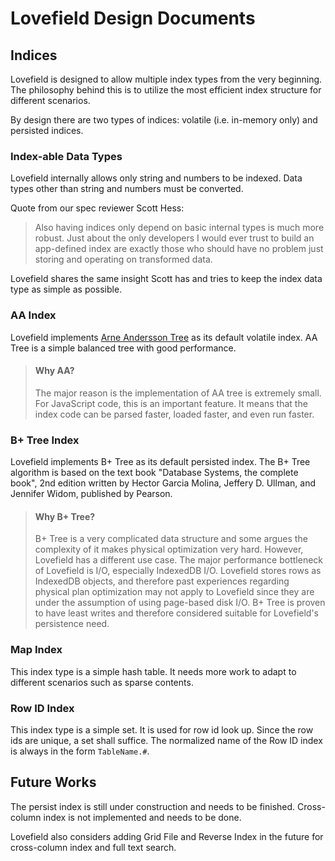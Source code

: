 # Lovefield Design Documents
## Indices

Lovefield is designed to allow multiple index types from the very beginning.
The philosophy behind this is to utilize the most efficient index structure
for different scenarios.

By design there are two types of indices: volatile (i.e. in-memory only) and
persisted indices.


### Index-able Data Types
Lovefield internally allows only string and numbers to be indexed. Data types
other than string and numbers must be converted.

Quote from our spec reviewer Scott Hess:

> Also having indices only depend on basic internal types is much more robust.
> Just about the only developers I would ever trust to build an app-defined
> index are exactly those who should have no problem just storing and operating
> on transformed data.

Lovefield shares the same insight Scott has and tries to keep the index data
type as simple as possible.


### AA Index
Lovefield implements
[Arne Andersson Tree](http://user.it.uu.se/~arnea/abs/simp.html) as its default
volatile index. AA Tree is a simple balanced tree with good performance.

> #### Why AA?
> The major reason is the implementation of AA tree is extremely small. For
> JavaScript code, this is an important feature. It means that the index code
> can be parsed faster, loaded faster, and even run faster.


### B+ Tree Index
Lovefield implements B+ Tree as its default persisted index. The B+ Tree
algorithm is based on the text book "Database Systems, the complete book", 2nd
edition written by Hector Garcia Molina, Jeffery D. Ullman, and Jennifer Widom,
published by Pearson.

> #### Why B+ Tree?
> B+ Tree is a very complicated data structure and some argues the complexity
> of it makes physical optimization very hard. However, Lovefield has a
> different use case. The major performance bottleneck of Lovefield is I/O,
> especially IndexedDB I/O. Lovefield stores rows as IndexedDB objects, and
> therefore past experiences regarding physical plan optimization may not apply
> to Lovefield since they are under the assumption of using page-based disk I/O.
> B+ Tree is proven to have least writes and therefore considered suitable for
> Lovefield's persistence need.


### Map Index
This index type is a simple hash table. It needs more work to adapt to different
scenarios such as sparse contents.


### Row ID Index
This index type is a simple set. It is used for row id look up. Since the row
ids are unique, a set shall suffice. The normalized name of the Row ID index is
always in the form `TableName.#`.


## Future Works
The persist index is still under construction and needs to be finished.
Cross-column index is not implemented and needs to be done.

Lovefield also considers adding Grid File and Reverse Index in the future for
cross-column index and full text search.

